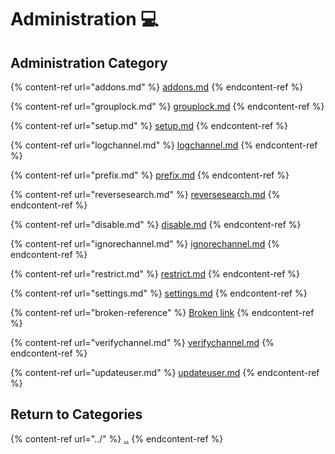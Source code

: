 # Administration 💻

## Administration Category

{% content-ref url="addons.md" %}
[addons.md](addons.md)
{% endcontent-ref %}

{% content-ref url="grouplock.md" %}
[grouplock.md](grouplock.md)
{% endcontent-ref %}

{% content-ref url="setup.md" %}
[setup.md](setup.md)
{% endcontent-ref %}

{% content-ref url="logchannel.md" %}
[logchannel.md](logchannel.md)
{% endcontent-ref %}

{% content-ref url="prefix.md" %}
[prefix.md](prefix.md)
{% endcontent-ref %}

{% content-ref url="reversesearch.md" %}
[reversesearch.md](reversesearch.md)
{% endcontent-ref %}

{% content-ref url="disable.md" %}
[disable.md](disable.md)
{% endcontent-ref %}

{% content-ref url="ignorechannel.md" %}
[ignorechannel.md](ignorechannel.md)
{% endcontent-ref %}

{% content-ref url="restrict.md" %}
[restrict.md](restrict.md)
{% endcontent-ref %}

{% content-ref url="settings.md" %}
[settings.md](settings.md)
{% endcontent-ref %}

{% content-ref url="broken-reference" %}
[Broken link](broken-reference)
{% endcontent-ref %}

{% content-ref url="verifychannel.md" %}
[verifychannel.md](verifychannel.md)
{% endcontent-ref %}

{% content-ref url="updateuser.md" %}
[updateuser.md](updateuser.md)
{% endcontent-ref %}

## Return to Categories

{% content-ref url="../" %}
[..](../)
{% endcontent-ref %}
